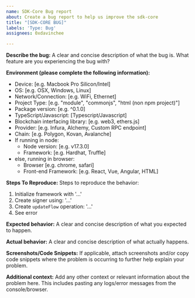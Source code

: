 ```yaml
---
name: SDK-Core Bug report
about: Create a bug report to help us improve the sdk-core
title: "[SDK-CORE BUG]"
labels: 'Type: Bug'
assignees: 0xdavinchee

---
```


**Describe the bug:**
A clear and concise description of what the bug is. What feature are you experiencing the bug with?

**Environment (please complete the following information):**
  - Device: [e.g. Macbook Pro Silicon/Intel]
  - OS: [e.g. OSX, Windows, Linux]
  - Network/Connection: [e.g. WiFi, Ethernet] 
  - Project Type: [e.g. "module", "commonjs", "html (non npm project)"]
  - Package version: [e.g. ^0.1.0]
  - TypeScript/Javascript: [Typescript/Javascript]
  - Blockchain interfacing library: [e.g. web3, ethers.js]
  - Provider: [e.g. Infura, Alchemy, Custom RPC endpoint]
  - Chain: [e.g. Polygon, Kovan, Avalanche]
  - If running in node:
    - Node version: [e.g. v17.3.0]
    - Framework: [e.g. Hardhat, Truffle]
  - else, running in browser:
    - Browser [e.g. chrome, safari]
    - Front-end Framework: [e.g. React, Vue, Angular, HTML]

**Steps To Reproduce:**
Steps to reproduce the behavior:
1. Initialize framework with '...'
2. Create signer using: '...'
3. Create `updateFlow` operation: '...'
4. See error

**Expected behavior:**
A clear and concise description of what you expected to happen.

**Actual behavior:**
A clear and concise description of what actually happens.

**Screenshots/Code Snippets:**
If applicable, attach screenshots and/or copy code snippets where the problem is occurring to further help explain your problem.

**Additional context:**
Add any other context or relevant information about the problem here. This includes pasting any logs/error messages from the console/browser.
